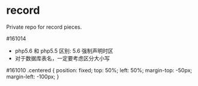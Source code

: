 # record
Private repo for record pieces.

#161014
- php5.6 和 php5.5 区别:   5.6 强制声明时区
- 对于数据库表名，一定要考虑区分大小写

#161010
    .centered {
      position: fixed;
      top: 50%;
      left: 50%;
      margin-top: -50px;
      margin-left: -100px;
    }
